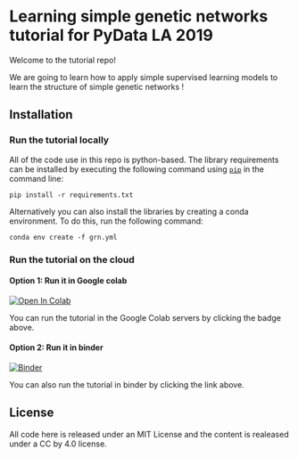 # Learning simple genetic networks tutorial for PyData LA 2019

Welcome to the tutorial repo! 

We are going to learn how to apply simple supervised learning models to learn the structure of simple genetic networks ! 


## Installation

### Run the tutorial locally

All of the code use in this repo is python-based.
The library requirements can be installed by executing the following command using
[`pip`](pypi.org/project/pip) in the command line:

``` pip install -r requirements.txt ```

Alternatively you can also install the libraries by creating a conda environment.
To do this, run the following command: 

```conda env create -f grn.yml```


### Run the tutorial on the cloud 

#### Option 1: Run it in Google colab

[![Open In Colab](https://colab.research.google.com/assets/colab-badge.svg)](https://colab.research.google.com/github/manuflores/grnlearn_tutorial/)

You can run the tutorial in the Google Colab servers by clicking the badge above. 


#### Option 2: Run it in binder 

[![Binder](https://mybinder.org/badge_logo.svg)](https://mybinder.org/v2/gh/manuflores/grnlearn_tutorial/master)

You can also run the tutorial in binder by clicking the link above. 



## License

All code here is released under an MIT License and the content is realeased under a CC by 4.0 license. 
